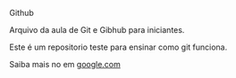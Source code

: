 Github 

Arquivo da aula de Git e Gibhub para iniciantes.

Este é um repositorio teste para ensinar como git funciona.

Saiba mais no em [google.com](http://www.google.com)
